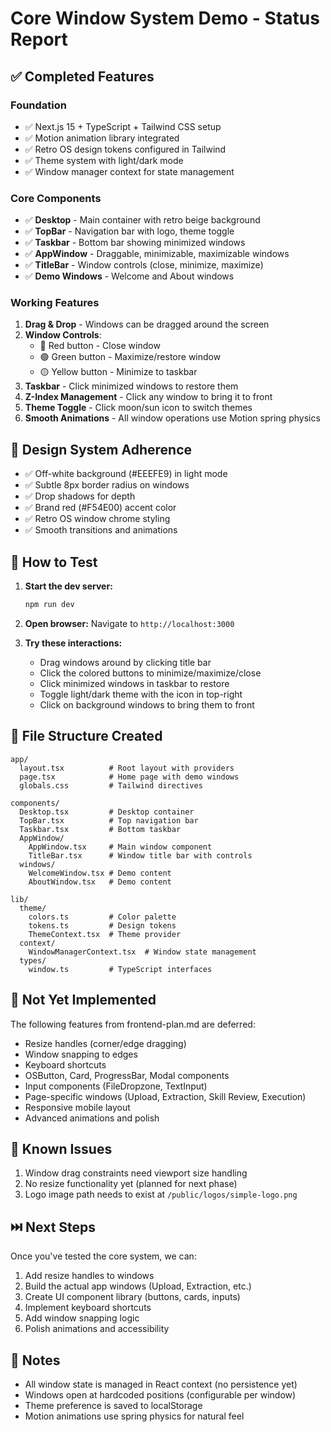 # Core Window System Demo - Status Report

## ✅ Completed Features

### Foundation
- ✅ Next.js 15 + TypeScript + Tailwind CSS setup
- ✅ Motion animation library integrated
- ✅ Retro OS design tokens configured in Tailwind
- ✅ Theme system with light/dark mode
- ✅ Window manager context for state management

### Core Components
- ✅ **Desktop** - Main container with retro beige background
- ✅ **TopBar** - Navigation bar with logo, theme toggle
- ✅ **Taskbar** - Bottom bar showing minimized windows
- ✅ **AppWindow** - Draggable, minimizable, maximizable windows
- ✅ **TitleBar** - Window controls (close, minimize, maximize)
- ✅ **Demo Windows** - Welcome and About windows

### Working Features
1. **Drag & Drop** - Windows can be dragged around the screen
2. **Window Controls**:
   - 🔴 Red button - Close window
   - 🟢 Green button - Maximize/restore window
   - 🟡 Yellow button - Minimize to taskbar
3. **Taskbar** - Click minimized windows to restore them
4. **Z-Index Management** - Click any window to bring it to front
5. **Theme Toggle** - Click moon/sun icon to switch themes
6. **Smooth Animations** - All window operations use Motion spring physics

## 🎨 Design System Adherence

- ✅ Off-white background (#EEEFE9) in light mode
- ✅ Subtle 8px border radius on windows
- ✅ Drop shadows for depth
- ✅ Brand red (#F54E00) accent color
- ✅ Retro OS window chrome styling
- ✅ Smooth transitions and animations

## 🧪 How to Test

1. **Start the dev server:**
   ```bash
   npm run dev
   ```

2. **Open browser:**
   Navigate to `http://localhost:3000`

3. **Try these interactions:**
   - Drag windows around by clicking title bar
   - Click the colored buttons to minimize/maximize/close
   - Click minimized windows in taskbar to restore
   - Toggle light/dark theme with the icon in top-right
   - Click on background windows to bring them to front

## 📁 File Structure Created

```
app/
  layout.tsx          # Root layout with providers
  page.tsx            # Home page with demo windows
  globals.css         # Tailwind directives

components/
  Desktop.tsx         # Desktop container
  TopBar.tsx          # Top navigation bar
  Taskbar.tsx         # Bottom taskbar
  AppWindow/
    AppWindow.tsx     # Main window component
    TitleBar.tsx      # Window title bar with controls
  windows/
    WelcomeWindow.tsx # Demo content
    AboutWindow.tsx   # Demo content

lib/
  theme/
    colors.ts         # Color palette
    tokens.ts         # Design tokens
    ThemeContext.tsx  # Theme provider
  context/
    WindowManagerContext.tsx  # Window state management
  types/
    window.ts         # TypeScript interfaces
```

## 🚧 Not Yet Implemented

The following features from frontend-plan.md are deferred:

- Resize handles (corner/edge dragging)
- Window snapping to edges
- Keyboard shortcuts
- OSButton, Card, ProgressBar, Modal components
- Input components (FileDropzone, TextInput)
- Page-specific windows (Upload, Extraction, Skill Review, Execution)
- Responsive mobile layout
- Advanced animations and polish

## 🐛 Known Issues

1. Window drag constraints need viewport size handling
2. No resize functionality yet (planned for next phase)
3. Logo image path needs to exist at `/public/logos/simple-logo.png`

## ⏭️ Next Steps

Once you've tested the core system, we can:
1. Add resize handles to windows
2. Build the actual app windows (Upload, Extraction, etc.)
3. Create UI component library (buttons, cards, inputs)
4. Implement keyboard shortcuts
5. Add window snapping logic
6. Polish animations and accessibility

## 📝 Notes

- All window state is managed in React context (no persistence yet)
- Windows open at hardcoded positions (configurable per window)
- Theme preference is saved to localStorage
- Motion animations use spring physics for natural feel
